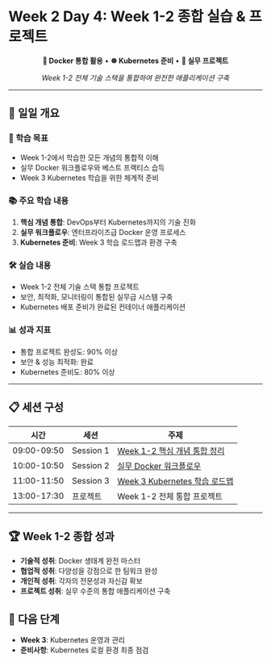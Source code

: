# Week 2 Day 4: Week 1-2 종합 실습 & 프로젝트

<div align="center">

**🔄 Docker 통합 활용** • **☸️ Kubernetes 준비** • **🚀 실무 프로젝트**

*Week 1-2 전체 기술 스택을 통합하여 완전한 애플리케이션 구축*

</div>

---

## 📅 일일 개요

### 🎯 학습 목표
- Week 1-2에서 학습한 모든 개념의 통합적 이해
- 실무 Docker 워크플로우와 베스트 프랙티스 습득
- Week 3 Kubernetes 학습을 위한 체계적 준비

### 📚 주요 학습 내용
1. **핵심 개념 통합**: DevOps부터 Kubernetes까지의 기술 진화
2. **실무 워크플로우**: 엔터프라이즈급 Docker 운영 프로세스
3. **Kubernetes 준비**: Week 3 학습 로드맵과 환경 구축

### 🛠️ 실습 내용
- Week 1-2 전체 기술 스택 통합 프로젝트
- 보안, 최적화, 모니터링이 통합된 실무급 시스템 구축
- Kubernetes 배포 준비가 완료된 컨테이너 애플리케이션

### 📊 성과 지표
- 통합 프로젝트 완성도: 90% 이상
- 보안 & 성능 최적화: 완료
- Kubernetes 준비도: 80% 이상

---

## 📋 세션 구성

| 시간 | 세션 | 주제 |
|------|------|------|
| 09:00-09:50 | Session 1 | [Week 1-2 핵심 개념 통합 정리](./session_1.md) |
| 10:00-10:50 | Session 2 | [실무 Docker 워크플로우](./session_2.md) |
| 11:00-11:50 | Session 3 | [Week 3 Kubernetes 학습 로드맵](./session_3.md) |
| 13:00-17:30 | 프로젝트 | Week 1-2 전체 통합 프로젝트 |

---

## 🏆 Week 1-2 종합 성과
- **기술적 성취**: Docker 생태계 완전 마스터
- **협업적 성취**: 다양성을 강점으로 한 팀워크 완성
- **개인적 성취**: 각자의 전문성과 자신감 확보
- **프로젝트 성취**: 실무 수준의 통합 애플리케이션 구축

## 🎯 다음 단계
- **Week 3**: Kubernetes 운영과 관리
- **준비사항**: Kubernetes 로컬 환경 최종 점검